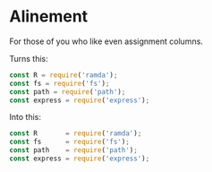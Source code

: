 Alinement
=======================================

For those of you who like even assignment columns.

Turns this:
```javascript
const R = require('ramda');
const fs = require('fs');
const path = require('path');
const express = require('express');
```

Into this:
```javascript
const R       = require('ramda');
const fs      = require('fs');
const path    = require('path');
const express = require('express');
```
